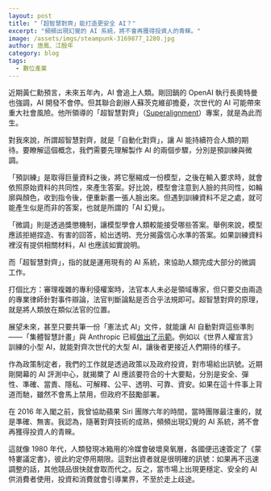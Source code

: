 ```yaml
---
layout: post
title: "「超智慧對齊」能打造更安全 AI？"
excerpt: "頻頻出現幻覺的 AI 系統，將不會再獲得投資人的青睞。"
image: /assets/imgs/steampunk-3169877_1280.jpg 
author: 唐鳳、江殷年
category: blog
tags:
  - 數位產業
---
```


近期黃仁勳預言，未來五年內，AI 會追上人類。剛回鍋的 OpenAI 執行長奧特曼也強調，AI 開發不會停。但其聯合創辦人蘇茨克維卻擔憂，次世代的 AI 可能帶來重大社會風險。他所領導的「超智慧對齊」（[Superalignment](https://openai.com/blog/introducing-superalignment)）專案，就是為此而生。	

對我來說，所謂超智慧對齊，就是「自動化對齊」，讓 AI 能持續符合人類的期待。要瞭解這個概念，我們需要先理解製作 AI 的兩個步驟，分別是預訓練與微調。

「預訓練」是取得巨量資料之後，將它壓縮成一份模型，之後在輸入要求時，就會依照原始資料的共同性，來產生答案。好比說，模型會注意到人臉的共同性，如輪廓與顏色，收到指令後，便重新畫一張人臉出來。但遇到訓練資料不足之處，就可能產生似是而非的答案，也就是所謂的「AI 幻覺」。

「微調」則是透過獎懲機制，讓模型學會人類較能接受哪些答案。舉例來說，模型應該拒絕捏造、有害的回答，給出透明、充分揭露信心水準的答案。如果訓練資料裡沒有提供相關材料，AI 也應該如實說明。

而「超智慧對齊」，指的就是運用現有的 AI 系統，來協助人類完成大部分的微調工作。

打個比方：審理複雜的專利侵權案時，法官本人未必是領域專家，但只要交由兩造的專業律師針對事件辯論，法官判斷論點是否合乎法規即可。超智慧對齊的原理，就是將人類放在類似法官的位置。

展望未來，甚至只要共筆一份「憲法式 AI」文件，就能讓 AI 自動對齊這些準則——「集體智慧計畫」與 Anthropic 已經[做出了示範](https://www.anthropic.com/index/collective-constitutional-ai-aligning-a-language-model-with-public-input)。例如以《世界人權宣言》訓練的小型 AI，就能對齊次世代的大型 AI，讓後者更接近人們期待的樣子。

作為政策制定者，我們的工作就是透過政策以及政府投資，對市場給出訊號。近期剛開幕的 AI 評測中心，就揭櫫了 AI 應該要符合的十大要點，分別是安全、彈性、準確、當責、隱私、可解釋、公平、透明、可靠、資安。如果在這十件事上背道而馳，雖然不會馬上禁用，但政府不鼓勵部署。

在 2016 年入閣之前，我曾協助蘋果 Siri 團隊六年的時間，當時團隊最注重的，就是準確、無害。我認為，隨著對齊技術的成熟，頻頻出現幻覺的 AI 系統，將不會再獲得投資人的青睞。
 
這就像 1980 年代，人類發現冰箱用的冷媒會破壞臭氧層，各國便迅速簽定了《蒙特婁議定書》，彼此約定停用期限。這對出資者就是很明確的訊號：如果再不迅速調整的話，其他競品很快就會取而代之。反之，當市場上出現更穩定、安全的 AI 供消費者使用，投資和消費就會引導業界，不至於走上歧途。
